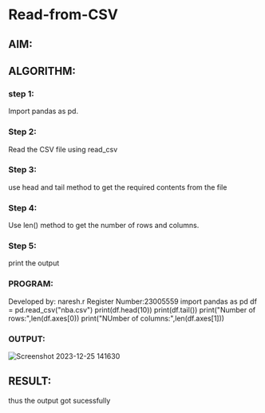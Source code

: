 # Read-from-CSV

## AIM:

## ALGORITHM:
### step 1:
Import pandas as pd.

### Step 2:
Read the CSV file using read_csv

### Step 3:
use head and tail method to get the required contents from the file

### Step 4:
Use len() method to get the number of rows and columns.

### Step 5:
print the output

### PROGRAM:

Developed by: naresh.r
Register Number:23005559
import pandas as pd
df = pd.read_csv("nba.csv")
print(df.head(10))
print(df.tail())
print("Number of rows:",len(df.axes[0))
print("NUmber of columns:",len(df.axes[1]))

### OUTPUT:

![Screenshot 2023-12-25 141630](https://github.com/feryjfgkuyfgewjfgew/Read-from-CSV/assets/150319377/3f8e030d-78aa-4519-bd83-cf32d026ddf2)



## RESULT:

thus the output got sucessfully
